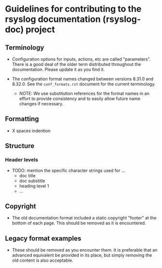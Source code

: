 # Guidelines for contributing to the rsyslog documentation (rsyslog-doc) project

## Terminology

- Configuration options for inputs, actions, etc are called "parameters". There
  is a good deal of the older term distributed throughout the documentation.
  Please update it as you find it.

- The configuration format names changed between versions 8.31.0 and 8.32.0.
  See the `conf_formats.rst` document for the current terminology.
    - NOTE: We use substitution references for the format names in an effort to
      provide consistency and to easily allow future name changes if necessary.

## Formatting

- X spaces indention

## Structure

### Header levels

- TODO: mention the specific character strings used for ...
    - doc title
    - doc substitle
    - heading level 1
    - ...

## Copyright

- The old documentation format included a static copyright "footer" at the
  bottom of each page. This should be removed as it is encountered.

## Legacy format examples

- These should be removed as you encounter them. It is preferable that an
  advanced equivalent be provided in its place, but simply removing the
  old content is also acceptable.
